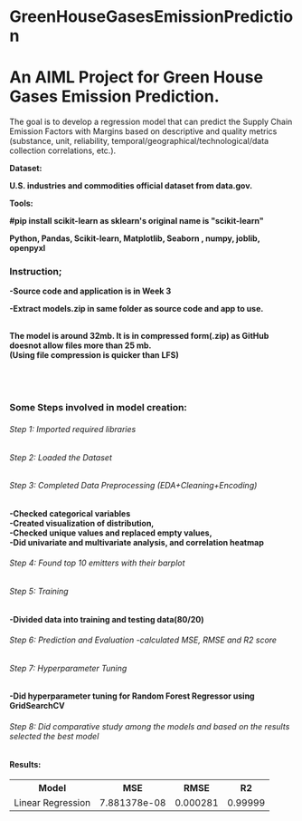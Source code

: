 # GreenHouseGasesEmissionPrediction
<h1>An AIML Project for Green House Gases Emission Prediction.</h1>

<p>The goal is to develop a regression model that can predict the Supply Chain Emission Factors with Margins based on descriptive and quality metrics (substance, unit, reliability, temporal/geographical/technological/data collection correlations, etc.).</p>

<b>Dataset:
<p>U.S. industries and commodities official dataset from data.gov.</p>

<b>Tools:
<p>#pip install scikit-learn as sklearn's original name is "scikit-learn"</p>
Python, Pandas, Scikit-learn, Matplotlib, Seaborn , numpy, joblib, openpyxl

<h3>Instruction;</h3>
-Source code and application is in Week 3
<p>-Extract models.zip in same folder as source code and app to use.</p><br>
The model is around 32mb. It is in compressed form(.zip) as GitHub doesnot allow files more than 25 mb.<br>
(Using file compression is quicker than LFS)
<br><br><br><br>

<h3>Some Steps involved in model creation:</h3>
<h6>Step 1: Imported required libraries</h6>
<h6>Step 2: Loaded the Dataset</h6>
<h6>Step 3: Completed Data Preprocessing (EDA+Cleaning+Encoding)</h6>
-Checked categorical variables<br>
-Created  visualization of distribution, <br>
-Checked unique values and replaced empty values,<br>
-Did univariate and multivariate analysis, and correlation heatmap<br>
<h6>Step 4: Found top 10 emitters with their barplot</h6>
<h6>Step 5: Training</h6>
-Divided data into training and testing data(80/20)
<h6>Step 6: Prediction and Evaluation
-calculated MSE, RMSE and R2 score 

<h6>Step 7: Hyperparameter Tuning</h6>
-Did hyperparameter tuning for Random Forest Regressor using GridSearchCV
<h6>Step 8: Did comparative study among the models and based on the results selected the best model</h6>
<h4>Results:</h4>
<table>
<tr>
<th>Model</th>
<th>MSE</th>
<th>RMSE</th>
<th>R2</th>
</tr>

<tr>
  <td>Linear Regression</td>
  <td>7.881378e-08</td>
  <td>0.000281</td>
  <td>0.99999</td>
</tr>
</table>

